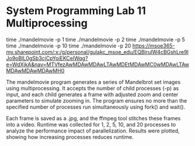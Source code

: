 # System Programming Lab 11 Multiprocessing
time ./mandelmovie -p 1
time ./mandelmovie -p 2
time ./mandelmovie -p 5
time ./mandelmovie -p 10
time ./mandelmovie -p 20
https://msoe365-my.sharepoint.com/:x:/g/personal/gulakc_msoe_edu/EQBiruIW4cBGshLre9lJo9oBlL0gSb3cjCpYoiEKCelWqg?e=WdXjkA&nav=MTVfezAwMDAwMDAwLTAwMDEtMDAwMC0wMDAwLTAwMDAwMDAwMDAwMH0

The mandelmovie program generates a series of Mandelbrot set images using multiprocessing. It accepts the number of child processes (-p) as input, and each child generates a frame with adjusted zoom and center parameters to simulate zooming in. The program ensures no more than the specified number of processes run simultaneously using fork() and wait().

Each frame is saved as a .jpg, and the ffmpeg tool stitches these frames into a video. Runtime was collected for 1, 2, 5, 10, and 20 processes to analyze the performance impact of parallelization. Results were plotted, showing how increasing processes reduces runtime.